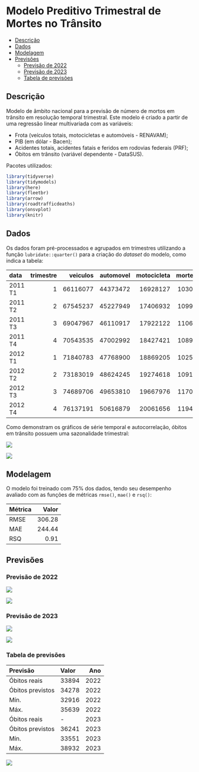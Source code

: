# Modelo Preditivo Trimestral de Mortes no Trânsito


- [Descrição](#descrição)
- [Dados](#dados)
- [Modelagem](#modelagem)
- [Previsões](#previsões)
  - [Previsão de 2022](#previsão-de-2022)
  - [Previsão de 2023](#previsão-de-2023)
  - [Tabela de previsões](#tabela-de-previsões)

## Descrição

Modelo de âmbito nacional para a previsão de número de mortos em
trânsito em resolução temporal trimestral. Este modelo é criado a partir
de uma regressão linear multivariada com as variáveis:

- Frota (veículos totais, motocicletas e automóveis - RENAVAM);
- PIB (em dólar - Bacen);
- Acidentes totais, acidentes fatais e feridos em rodovias federais
  (PRF);
- Óbitos em trânsito (variável dependente - DataSUS).

Pacotes utilizados:

``` r
library(tidyverse)
library(tidymodels)
library(here)
library(fleetbr)
library(arrow)
library(roadtrafficdeaths)
library(onsvplot)
library(knitr)
```

## Dados

Os dados foram pré-processados e agrupados em trimestres utilizando a
função `lubridate::quarter()` para a criação do *dataset* do modelo,
como indica a tabela:

| data    | trimestre | veiculos | automovel | motocicleta | mortes |    pib | acidentes | acidentes_fatais | feridos | mortes_prf |
|:--------|----------:|---------:|----------:|------------:|-------:|-------:|----------:|-----------------:|--------:|-----------:|
| 2011 T1 |         1 | 66116077 |  44373472 |    16928127 |  10306 | 609903 |     47622 |             1747 |   26960 |       2126 |
| 2011 T2 |         2 | 67545237 |  45227949 |    17406932 |  10990 | 680395 |     48077 |             1802 |   26386 |       2120 |
| 2011 T3 |         3 | 69047967 |  46110917 |    17922122 |  11064 | 680126 |     47684 |             1789 |   26164 |       2156 |
| 2011 T4 |         4 | 70543535 |  47002992 |    18427421 |  10896 | 644058 |     48943 |             1820 |   27317 |       2273 |
| 2012 T1 |         1 | 71840783 |  47768900 |    18869205 |  10251 | 638271 |     45616 |             1578 |   25801 |       1994 |
| 2012 T2 |         2 | 73183019 |  48624245 |    19274618 |  10916 | 602799 |     46001 |             1740 |   25669 |       2115 |
| 2012 T3 |         3 | 74689706 |  49653810 |    19667976 |  11705 | 605760 |     44148 |             1775 |   25484 |       2160 |
| 2012 T4 |         4 | 76137191 |  50616879 |    20061656 |  11940 | 616720 |     48803 |             1910 |   27514 |       2394 |

Como demonstram os gráficos de série temporal e autocorrelação, óbitos
em trânsito possuem uma sazonalidade trimestral:

![](13_modelo_trimestral_files/figure-commonmark/unnamed-chunk-5-1.png)

![](13_modelo_trimestral_files/figure-commonmark/unnamed-chunk-6-1.png)

## Modelagem

O modelo foi treinado com 75% dos dados, tendo seu desempenho avaliado
com as funções de métricas `rmse()`, `mae()` e `rsq()`:

| Métrica |  Valor |
|:--------|-------:|
| RMSE    | 306.28 |
| MAE     | 244.44 |
| RSQ     |   0.91 |

## Previsões

### Previsão de 2022

![](13_modelo_trimestral_files/figure-commonmark/unnamed-chunk-9-1.png)

![](13_modelo_trimestral_files/figure-commonmark/unnamed-chunk-10-1.png)

### Previsão de 2023

![](13_modelo_trimestral_files/figure-commonmark/unnamed-chunk-12-1.png)

![](13_modelo_trimestral_files/figure-commonmark/unnamed-chunk-13-1.png)

### Tabela de previsões

| Previsão         | Valor |  Ano |
|:-----------------|:------|-----:|
| Óbitos reais     | 33894 | 2022 |
| Óbitos previstos | 34278 | 2022 |
| Mín.             | 32916 | 2022 |
| Máx.             | 35639 | 2022 |
| Óbitos reais     | \-    | 2023 |
| Óbitos previstos | 36241 | 2023 |
| Mín.             | 33551 | 2023 |
| Máx.             | 38932 | 2023 |

![](13_modelo_trimestral_files/figure-commonmark/unnamed-chunk-15-1.png)
